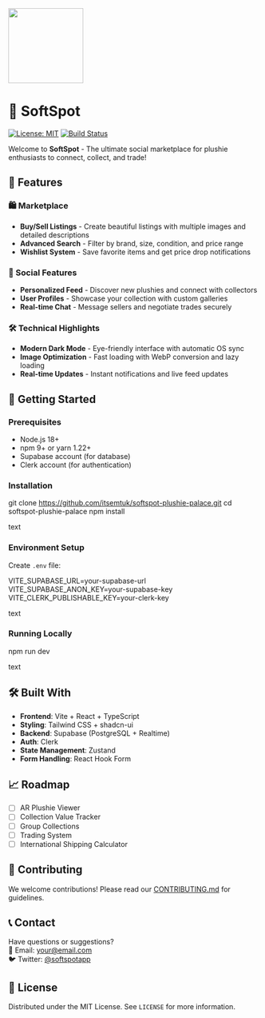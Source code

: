 <img src="https://img.clerk.com/eyJ0eXBlIjoicHJveHkiLCJzcmMiOiJodHRwczovL2ltYWdlcy5jbGVyay5kZXYvdXBsb2FkZWQvaW1nXzJ3ODdIWDRKRE5vSEFxak43dUtFMUdKeVhmQSJ9" width="150" />


# 🧸 SoftSpot

[![License: MIT](https://img.shields.io/badge/License-MIT-blue.svg)](https://opensource.org/licenses/MIT)
[![Build Status](https://img.shields.io/github/actions/workflow/status/itsemtuk/softspot-plushie-palace/main.yml?branch=main)](https://github.com/itsemtuk/softspot-plushie-palace/actions)

Welcome to **SoftSpot** - The ultimate social marketplace for plushie enthusiasts to connect, collect, and trade!

## 🌟 Features

### 🛍️ Marketplace
- **Buy/Sell Listings** - Create beautiful listings with multiple images and detailed descriptions
- **Advanced Search** - Filter by brand, size, condition, and price range
- **Wishlist System** - Save favorite items and get price drop notifications

### 👥 Social Features
- **Personalized Feed** - Discover new plushies and connect with collectors
- **User Profiles** - Showcase your collection with custom galleries
- **Real-time Chat** - Message sellers and negotiate trades securely

### 🛠️ Technical Highlights
- **Modern Dark Mode** - Eye-friendly interface with automatic OS sync
- **Image Optimization** - Fast loading with WebP conversion and lazy loading
- **Real-time Updates** - Instant notifications and live feed updates

## 🚀 Getting Started

### Prerequisites
- Node.js 18+
- npm 9+ or yarn 1.22+
- Supabase account (for database)
- Clerk account (for authentication)

### Installation
git clone https://github.com/itsemtuk/softspot-plushie-palace.git
cd softspot-plushie-palace
npm install

text

### Environment Setup
Create `.env` file:

VITE_SUPABASE_URL=your-supabase-url
VITE_SUPABASE_ANON_KEY=your-supabase-key
VITE_CLERK_PUBLISHABLE_KEY=your-clerk-key

text

### Running Locally

npm run dev

text

## 🛠️ Built With
- **Frontend**: Vite + React + TypeScript
- **Styling**: Tailwind CSS + shadcn-ui
- **Backend**: Supabase (PostgreSQL + Realtime)
- **Auth**: Clerk
- **State Management**: Zustand
- **Form Handling**: React Hook Form

## 📈 Roadmap
- [ ] AR Plushie Viewer
- [ ] Collection Value Tracker
- [ ] Group Collections
- [ ] Trading System
- [ ] International Shipping Calculator

## 🤝 Contributing
We welcome contributions! Please read our [CONTRIBUTING.md](CONTRIBUTING.md) for guidelines.

## 📞 Contact
Have questions or suggestions?  
📧 Email: [your@email.com](mailto:your@email.com)  
🐦 Twitter: [@softspotapp](https://twitter.com/softspotapp)

## 📄 License
Distributed under the MIT License. See `LICENSE` for more information.


